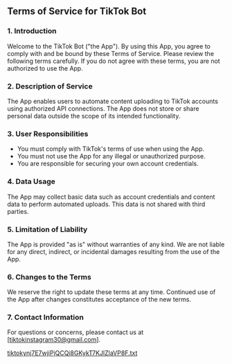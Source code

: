  ## Terms of Service for TikTok Bot

### 1. Introduction
Welcome to the TikTok Bot ("the App"). By using this App, you agree to comply with and be bound by these Terms of Service. Please review the following terms carefully. If you do not agree with these terms, you are not authorized to use the App.

### 2. Description of Service
The App enables users to automate content uploading to TikTok accounts using authorized API connections. The App does not store or share personal data outside the scope of its intended functionality.

### 3. User Responsibilities
- You must comply with TikTok's terms of use when using the App.
- You must not use the App for any illegal or unauthorized purpose.
- You are responsible for securing your own account credentials.

### 4. Data Usage
The App may collect basic data such as account credentials and content data to perform automated uploads. This data is not shared with third parties.

### 5. Limitation of Liability
The App is provided "as is" without warranties of any kind. We are not liable for any direct, indirect, or incidental damages resulting from the use of the App.

### 6. Changes to the Terms
We reserve the right to update these terms at any time. Continued use of the App after changes constitutes acceptance of the new terms.

### 7. Contact Information
For questions or concerns, please contact us at [tiktokinstagram30@gmail.com].

[tiktokynj7E7wjiPjQCQi8GKykT7KJlZlaVP8F.txt](https://github.com/user-attachments/files/19608811/tiktokynj7E7wjiPjQCQi8GKykT7KJlZlaVP8F.txt)
